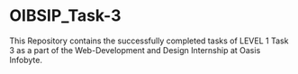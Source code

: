 # OIBSIP_Task-3
This Repository contains the successfully completed tasks of LEVEL 1 Task 3 as a part of the Web-Development and Design Internship at Oasis Infobyte.
